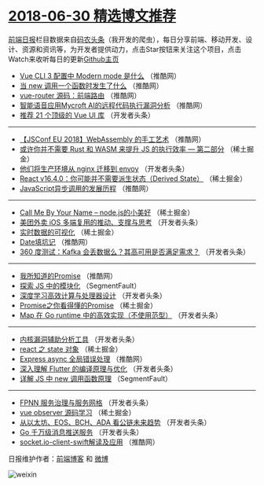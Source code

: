# [2018-06-30 精选博文推荐](https://toutiao.qdkfweb.cn/date/2018/06/30)

[前端日报](https://qdkfweb.cn/c/news)栏目数据来自[码农头条](https://toutiao.qdkfweb.cn/)（我开发的爬虫），每日分享前端、移动开发、设计、资源和资讯等，为开发者提供动力，点击Star按钮来关注这个项目，点击Watch来收听每日的更新[Github主页](https://github.com/kujian/frontendDaily)
* [Vue CLI 3 配置中 Modern mode 是什么](https://toutiao.qdkfweb.cn/78990.html) （推酷网）
* [当 new 调用一个函数时发生了什么](https://toutiao.qdkfweb.cn/78993.html) （推酷网）
* [vue-router 源码：前端路由](https://toutiao.qdkfweb.cn/78987.html) （推酷网）
* [智能语音应用Mycroft AI的远程代码执行漏洞分析](https://toutiao.qdkfweb.cn/78989.html) （推酷网）
* [推荐 21 个顶级的 Vue UI 库](https://toutiao.qdkfweb.cn/78961.html) （开发者头条）

***
* [【JSConf EU 2018】WebAssembly 的手工艺术](https://toutiao.qdkfweb.cn/78991.html) （推酷网）
* [或许你并不需要 Rust 和 WASM 来提升 JS 的执行效率 — 第二部分](https://toutiao.qdkfweb.cn/78933.html) （稀土掘金）
* [他们将生产环境从 nginx 迁移到 envoy](https://toutiao.qdkfweb.cn/78965.html) （开发者头条）
* [React v16.4.0：你可能并不需要派生状态（Derived State）](https://toutiao.qdkfweb.cn/78934.html) （稀土掘金）
* [JavaScript异步调用的发展历程](https://toutiao.qdkfweb.cn/78985.html) （推酷网）

***
* [Call Me By Your Name &#8211; node.js的小美好](https://toutiao.qdkfweb.cn/78944.html) （稀土掘金）
* [美团外卖 iOS 多端复用的推动、支撑与思考](https://toutiao.qdkfweb.cn/78969.html) （开发者头条）
* [实时数据的可视化](https://toutiao.qdkfweb.cn/78937.html) （稀土掘金）
* [Date填坑记](https://toutiao.qdkfweb.cn/78983.html) （推酷网）
* [360 度测试：Kafka 会丢数据么？其高可用是否满足需求？](https://toutiao.qdkfweb.cn/78970.html) （开发者头条）

***
* [我所知道的Promise](https://toutiao.qdkfweb.cn/78981.html) （推酷网）
* [探索 JS 中的模块化](https://toutiao.qdkfweb.cn/78931.html) （SegmentFault）
* [深度学习高效计算与处理器设计](https://toutiao.qdkfweb.cn/78971.html) （开发者头条）
* [Promise之你看得懂的Promise](https://toutiao.qdkfweb.cn/78938.html) （稀土掘金）
* [Map 在 Go runtime 中的高效实现（不使用范型）](https://toutiao.qdkfweb.cn/78962.html) （开发者头条）

***
* [内核漏洞辅助分析工具](https://toutiao.qdkfweb.cn/78972.html) （开发者头条）
* [react 之 state 对象](https://toutiao.qdkfweb.cn/78939.html) （稀土掘金）
* [Express async 全局错误处理](https://toutiao.qdkfweb.cn/78992.html) （推酷网）
* [深入理解 Flutter 的编译原理与优化](https://toutiao.qdkfweb.cn/78963.html) （开发者头条）
* [详解 JS 中 new 调用函数原理](https://toutiao.qdkfweb.cn/78930.html) （SegmentFault）

***
* [FPNN 服务治理与服务网格](https://toutiao.qdkfweb.cn/78973.html) （开发者头条）
* [vue observer 源码学习](https://toutiao.qdkfweb.cn/78940.html) （稀土掘金）
* [从以太坊、EOS、BCH、ADA 看公链未来趋势](https://toutiao.qdkfweb.cn/78964.html) （开发者头条）
* [Go 千万级消息推送服务](https://toutiao.qdkfweb.cn/78959.html) （开发者头条）
* [socket.io-client-swift解读及应用](https://toutiao.qdkfweb.cn/78982.html) （推酷网）

日报维护作者：[前端博客](https://qdkfweb.cn/) 和 [微博](https://qdkfweb.cn/go/weibo)

![weixin](https://user-images.githubusercontent.com/3055447/38468989-651132ac-3b80-11e8-8e6b-15122322a9d7.png)